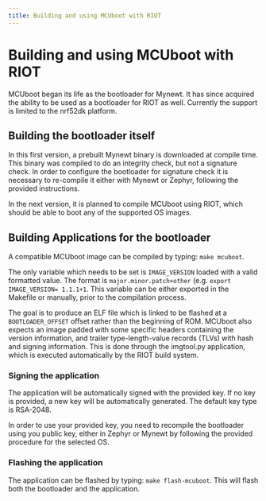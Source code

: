 ```yaml
---
title: Building and using MCUboot with RIOT
---
```


# Building and using MCUboot with RIOT

MCUboot began its life as the bootloader for Mynewt.  It has since
acquired the ability to be used as a bootloader for RIOT as well.
Currently the support is limited to the nrf52dk platform.

## Building the bootloader itself

In this first version, a prebuilt Mynewt binary is downloaded at
compile time.  This binary was compiled to do an integrity check, but
not a signature check. In order to configure the bootloader for
signature check it is necessary to re-compile it either with Mynewt
or Zephyr, following the provided instructions.

In the next version, it is planned to compile MCUboot using RIOT,
which should be able to boot any of the supported OS images.

## Building Applications for the bootloader

A compatible MCUboot image can be compiled by typing: `make mcuboot`.

The only variable which needs to be set is `IMAGE_VERSION` loaded
with a valid formatted value. The format is `major.minor.patch+other`
(e.g. `export IMAGE_VERSION= 1.1.1+1`. This variable can be either
exported in the Makefile or manually, prior to the compilation process.

The goal is to produce an ELF file which is linked to be flashed at a
`BOOTLOADER_OFFSET` offset rather than the beginning of ROM.  MCUboot
also expects an image padded with some specific headers containing the
version information, and trailer type-length-value records (TLVs) with
hash and signing information. This is done through the imgtool.py
application, which is executed automatically by the RIOT build system.

### Signing the application

The application will be automatically signed with the provided key.
If no key is provided, a new key will be automatically generated. The
default key type is RSA-2048.

In order to use your provided key, you need to recompile the bootloader
using you public key, either in Zephyr or Mynewt by following the
provided procedure for the selected OS.

### Flashing the application

The application can be flashed by typing: `make flash-mcuboot`.
This will flash both the bootloader and the application.
